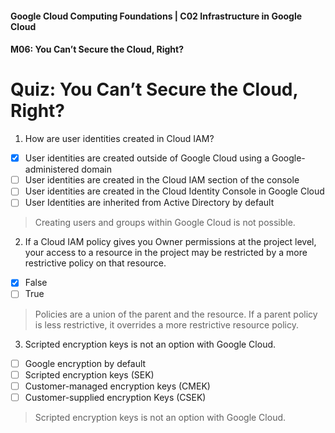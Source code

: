 #### Google Cloud Computing Foundations | C02 Infrastructure in Google Cloud
#### M06: You Can’t Secure the Cloud, Right?

# Quiz: You Can’t Secure the Cloud, Right?

1. How are user identities created in Cloud IAM?
- [x] User identities are created outside of Google Cloud using a Google-administered domain
- [ ] User identities are created in the Cloud IAM section of the console
- [ ] User identities are created in the Cloud Identity Console in Google Cloud
- [ ] User Identities are inherited from Active Directory by default
> Creating users and groups within Google Cloud is not possible.

2. If a Cloud IAM policy gives you Owner permissions at the project level, your access to a resource in the project may be restricted by a more restrictive policy on that resource.
- [x] False
- [ ] True
> Policies are a union of the parent and the resource. If a parent policy is less restrictive, it overrides a more restrictive resource policy.

3. Scripted encryption keys is not an option with Google Cloud.
- [ ] Google encryption by default
- [ ] Scripted encryption keys (SEK)
- [ ] Customer-managed encryption keys (CMEK)
- [ ] Customer-supplied encryption Keys (CSEK)
> Scripted encryption keys is not an option with Google Cloud.